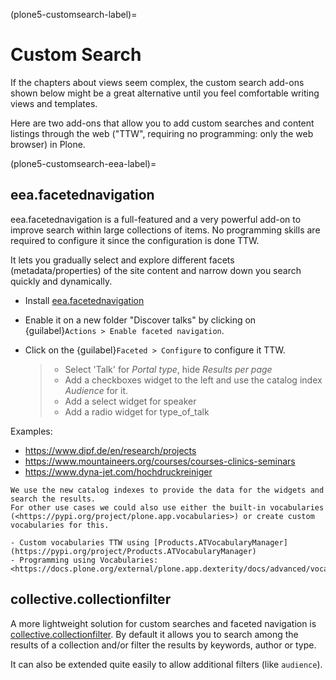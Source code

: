 (plone5-customsearch-label)=

# Custom Search

If the chapters about views seem complex, the custom search add-ons shown below might be a great alternative
until you feel comfortable writing views and templates.

Here are two add-ons that allow you to add custom searches and content listings through the web ("TTW", requiring no programming: only the web browser) in Plone.

(plone5-customsearch-eea-label)=

## eea.facetednavigation

eea.facetednavigation is a full-featured and a very powerful add-on to improve search within large collections of items.
No programming skills are required to configure it since the configuration is done TTW.

It lets you gradually select and explore different facets (metadata/properties) of the site content and narrow down you search quickly
and dynamically.

- Install [eea.facetednavigation](https://pypi.org/project/eea.facetednavigation/)

- Enable it on a new folder "Discover talks" by clicking on {guilabel}`Actions > Enable faceted navigation`.

- Click on the {guilabel}`Faceted > Configure` to configure it TTW.

  > - Select 'Talk' for *Portal type*, hide *Results per page*
  > - Add a checkboxes widget to the left and use the catalog index *Audience* for it.
  > - Add a select widget for speaker
  > - Add a radio widget for type_of_talk

Examples:

- <https://www.dipf.de/en/research/projects>
- <https://www.mountaineers.org/courses/courses-clinics-seminars>
- <https://www.dyna-jet.com/hochdruckreiniger>

```{seealso}
We use the new catalog indexes to provide the data for the widgets and search the results.
For other use cases we could also use either the built-in vocabularies (<https://pypi.org/project/plone.app.vocabularies>) or create custom vocabularies for this.

- Custom vocabularies TTW using [Products.ATVocabularyManager](https://pypi.org/project/Products.ATVocabularyManager)
- Programming using Vocabularies: <https://docs.plone.org/external/plone.app.dexterity/docs/advanced/vocabularies.html>
```

## collective.collectionfilter

A more lightweight solution for custom searches and faceted navigation is [collective.collectionfilter](https://pypi.org/project/collective.collectionfilter).
By default it allows you to search among the results of a collection and/or filter the results by keywords, author or type.

It can also be extended quite easily to allow additional filters (like `audience`).
